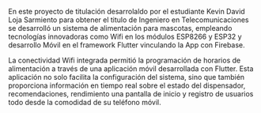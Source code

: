 En este proyecto de titulación desarrolaldo por el estudiante Kevin David Loja Sarmiento para obtener el titulo de Ingeniero en Telecomunicaciones se desarrolló un sistema de alimentación para mascotas, empleando tecnologías innovadoras como Wifi en los módulos ESP8266 y ESP32 y desarrollo Móvil en el framework Flutter vinculando la App con Firebase.

La conectividad Wifi integrada permitió la programación de horarios de alimentación a través de una aplicación móvil desarrollada con Flutter. Esta aplicación no solo facilita la configuración del sistema, sino que también proporciona información en tiempo real sobre el estado del dispensador, recomendaciones, rendimiento una pantalla de inicio y registro de usuarios todo desde la comodidad de su teléfono móvil.

